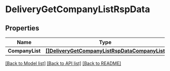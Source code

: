 # DeliveryGetCompanyListRspData

## Properties

Name | Type | Description | Notes
------------ | ------------- | ------------- | -------------
**CompanyList** | [**[]DeliveryGetCompanyListRspDataCompanyList**](DeliveryGetCompanyListRsp_data_company_list.md) |  | [optional] 

[[Back to Model list]](../README.md#documentation-for-models) [[Back to API list]](../README.md#documentation-for-api-endpoints) [[Back to README]](../README.md)


